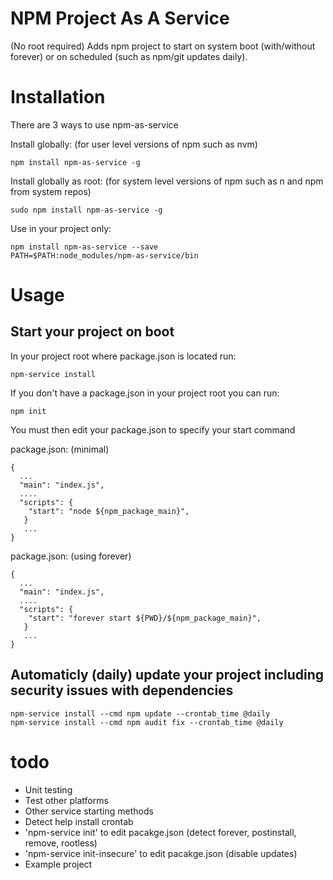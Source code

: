 # NPM Project As A Service
(No root required) Adds npm project to start on system boot (with/without forever) or on scheduled (such as npm/git updates daily). 

# Installation

There are 3 ways to use npm-as-service

Install globally: (for user level versions of npm such as nvm)
````
npm install npm-as-service -g
````

Install globally as root: (for system level versions of npm such as n and npm from system repos)
````
sudo npm install npm-as-service -g
````

Use in your project only:
````
npm install npm-as-service --save
PATH=$PATH:node_modules/npm-as-service/bin
````
# Usage

## Start your project on boot

In your project root where package.json is located run:
````
npm-service install
````

If you don't have a package.json in your project root you can run:
````
npm init
````

You must then edit your package.json to specify your start command

package.json: (minimal)
```
{
  ...
  "main": "index.js",
  ....
  "scripts": {
    "start": "node ${npm_package_main}",
   }
   ...
}
```

package.json:  (using forever)
```
{
  ...
  "main": "index.js",
  ....
  "scripts": {
    "start": "forever start ${PWD}/${npm_package_main}",
   }
   ...
}
```
## Automaticly (daily) update your project including security issues with dependencies
```
npm-service install --cmd npm update --crontab_time @daily
npm-service install --cmd npm audit fix --crontab_time @daily
```

# todo
- Unit testing
- Test other platforms
- Other service starting methods
- Detect help install crontab
- 'npm-service init' to edit pacakge.json (detect forever, postinstall, remove, rootless)
- 'npm-service init-insecure' to edit pacakge.json (disable updates)
- Example project
